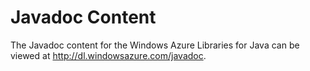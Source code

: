 <properties linkid="develop-java-javadocs" urlDisplayName="Javadocs" pageTitle="Javadocs - Windows Azure resources" metaKeywords="" description="Javadoc API reference for the Windows Azure SDK for Java." metaCanonical="" services="" documentationCenter="Java" title="Javadoc Content" authors="waltpo" solutions="" manager="bjsmith" editor="mollybos" />

# Javadoc Content

The Javadoc content for the Windows Azure Libraries for Java can be viewed at <http://dl.windowsazure.com/javadoc>.
